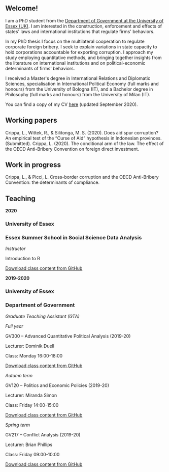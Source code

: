 ## Welcome!

I am a PhD student from the [Department of Government at the University of Essex (UK)](https://www.essex.ac.uk/departments/government). I am interested in the construction, enforcement and effects of states' laws and international institutions that regulate firms' behaviors.

In my PhD thesis I focus on the multilateral cooperation to regulate corporate foreign bribery. I seek to explain variations in state capacity to hold corporations accountable for exporting corruption. I approach my study employing quantitative methods, and bringing together insights from the literature on international institutions and on political-economic determinants of firms' behaviors.

I received a Master's degree in International Relations and Diplomatic Sciences, specialisation in International Political Economy (full marks and honours) from the University of Bologna (IT), and a Bachelor degree in Philosophy (full marks and honours) from the University of Milan (IT).

You can find a copy of my CV [here](lorenzo-crippa.github.io/cv.pdf) (updated September 2020).

## Working papers
Crippa, L., Wittek, R., & Silitonga, M. S. (2020). Does aid spur corruption? An empirical test of the “Curse of Aid” hypothesis in Indonesian provinces. (Submitted).
Crippa, L. (2020). The conditional arm of the law. The effect of the OECD Anti-Bribery Convention on foreign direct investment.

## Work in progress
Crippa, L., & Picci, L. Cross-border corruption and the OECD Anti-Bribery Convention: the determinants of compliance.

## Teaching

**2020**

### University of Essex
### Essex Summer School in Social Science Data Analysis
_Instructor_

Introduction to R

[Download class content from GitHub](https://github.com/lorenzo-crippa/ESS_intro_to_R_2020)

**2019-2020**

### University of Essex
### Department of Government
_Graduate Teaching Assistant (GTA)_

_Full year_

GV300 – Advanced Quantitative Political Analysis (2019-20)

Lecturer: Dominik Duell

Class: Monday 16:00-18:00

[Download class content from GitHub](https://github.com/lorenzo-crippa/GV300_2019-20)


_Autumn term_

GV120 – Politics and Economic Policies (2019-20)

Lecturer: Miranda Simon

Class: Friday 14:00-15:00

[Download class content from GitHub](https://github.com/lorenzo-crippa/GV120_2019-20)

_Spring term_

GV217 – Conflict Analysis (2019-20)

Lecturer: Brian Phillips

Class: Friday 09:00-10:00

[Download class content from GitHub](https://github.com/lorenzo-crippa/GV217_2019-20)
